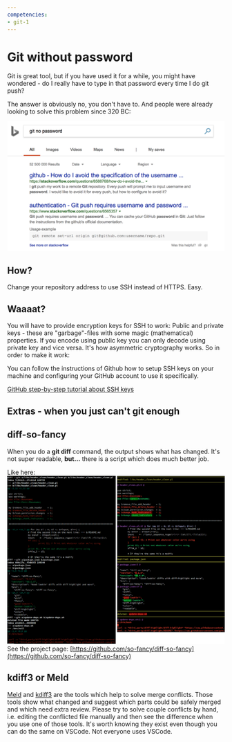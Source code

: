 ```yaml
---
competencies:
- git-1
---
```


# Git without password

Git is great tool, but if you have used it for a while, you might have wondered - do I really have to type in that password every time I do git push?

The answer is obviously no, you don't have to.
And people were already looking to solve this problem since 320 BC:

![Searching for git no password](../images/git-pass-1-bing.png)

## How?

Change your repository address to use SSH instead of HTTPS. Easy.

## Waaaat?

You will have to provide encryption keys for SSH to work: Public and private keys - these are "garbage"-files with some magic (mathematical) properties. If you encode using public key you can only decode using private key and vice versa. It's how asymmetric cryptography works. So in order to make it work:

You can follow the instructions of Github how to setup SSH keys on your machine and configuring your GitHub account to use it specifically.

[GitHub step-by-step tutorial about SSH keys](https://help.github.com/en/articles/connecting-to-github-with-ssh)

## Extras - when you just can't git enough

## diff-so-fancy

When you do a **git diff** command, the output shows what has changed. It's not super readable, **but...** there is a script which does much better job.

Like here:
![Git diff so fancy](../images/git-diff-so-fancy.png)
See the project page: [https://github.com/so-fancy/diff-so-fancy](https://github.com/so-fancy/diff-so-fancy)

## kdiff3 or Meld

[Meld](http://meldmerge.org) and [kdiff3](http://kdiff3.sourceforge.net) are the tools which help to solve merge conflicts. Those tools show what changed and suggest which parts could be safely merged and which need extra review. Please try to solve couple conflicts by hand, i.e. editing the conflicted file manually and then see the difference when you use one of those tools. It's worth knowing they exist even though you can do the same on VSCode. Not everyone uses VSCode.
